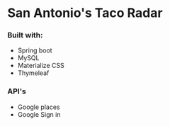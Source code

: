 # San Antonio's Taco Radar

### Built with:
- Spring boot
- MySQL
- Materialize CSS
- Thymeleaf

### API's

- Google places
- Google Sign in
